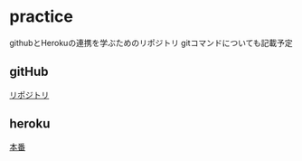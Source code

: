 # practice
githubとHerokuの連携を学ぶためのリポジトリ
gitコマンドについても記載予定

## gitHub
[リポジトリ](https://github.com/opst-sasakih/practice)

## heroku
[本番](https://radiant-tundra-21605.herokuapp.com/)